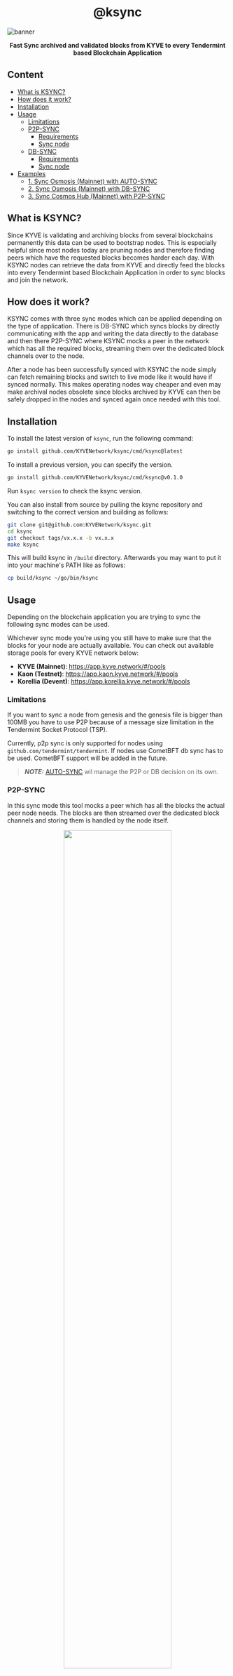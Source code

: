 <div align="center">
  <h1>@ksync</h1>
</div>

![banner](assets/ksync.png)

<p align="center">
<strong>Fast Sync archived and validated blocks from KYVE to every Tendermint based Blockchain Application</strong>
</p>

## Content

- [What is KSYNC?](#what-is-ksync)
- [How does it work?](#how-does-it-work)
- [Installation](#installation)
- [Usage](#usage)
  - [Limitations](#limitations)
  - [P2P-SYNC](#p2p-sync)
    - [Requirements](#p2p-requirements)
    - [Sync node](#sync-node-with-p2p)
  - [DB-SYNC](#db-sync)
    - [Requirements](#db-requirements)
    - [Sync node](#sync-node-with-db)
- [Examples](#examples)
  - [1. Sync Osmosis (Mainnet) with AUTO-SYNC](#1-sync-cosmos-hub-(mainnet)-with-auto-sync)
  - [2. Sync Osmosis (Mainnet) with DB-SYNC](#2-sync-osmosis-(kaon)-with-db-sync)
  - [3. Sync Cosmos Hub (Mainnet) with P2P-SYNC](#3-sync-cosmos-hub-(mainnet)-with-p2p-sync)

## What is KSYNC?

Since KYVE is validating and archiving blocks from several blockchains permanently this data can be
used to bootstrap nodes. This is especially helpful since most nodes today are pruning nodes and therefore
finding peers which have the requested blocks becomes harder each day. With KSYNC nodes can retrieve
the data from KYVE and directly feed the blocks into every Tendermint based Blockchain Application in order
to sync blocks and join the network.

## How does it work?

KSYNC comes with three sync modes which can be applied depending on the type of application. There is DB-SYNC
which syncs blocks by directly communicating with the app and writing the data directly to the database and then there
P2P-SYNC where KSYNC mocks a peer in the network which has all the required blocks, streaming them over
the dedicated block channels over to the node.

After a node has been successfully synced with KSYNC the node simply can fetch remaining blocks and switch to live mode
like it would have if synced normally. This makes operating nodes way cheaper and even may make archival nodes
obsolete since blocks archived by KYVE can then be safely dropped in the nodes and synced again once needed
with this tool.

## Installation

To install the latest version of `ksync`, run the following command:

```bash
go install github.com/KYVENetwork/ksync/cmd/ksync@latest
```

To install a previous version, you can specify the version.

```bash
go install github.com/KYVENetwork/ksync/cmd/ksync@v0.1.0
```

Run `ksync version` to check the ksync version.

You can also install from source by pulling the ksync repository and switching to the correct version and building
as follows:

```bash
git clone git@github.com:KYVENetwork/ksync.git
cd ksync
git checkout tags/vx.x.x -b vx.x.x
make ksync
```

This will build ksync in `/build` directory. Afterwards you may want to put it into your machine's PATH like
as follows:

```bash
cp build/ksync ~/go/bin/ksync
```

## Usage

Depending on the blockchain application you are trying to sync the following sync modes can be used.

Whichever sync mode you're using you still have to make sure that the blocks for your node are actually available.
You can check out available storage pools for every KYVE network below: 

- **KYVE (Mainnet)**: https://app.kyve.network/#/pools
- **Kaon (Testnet)**: https://app.kaon.kyve.network/#/pools
- **Korellia (Devent)**: https://app.korellia.kyve.network/#/pools

### Limitations

If you want to sync a node from genesis and the genesis file is bigger than 100MB you have to use P2P because of a
message size limitation in the Tendermint Socket Protocol (TSP).

Currently, p2p sync is only supported for nodes using `github.com/tendermint/tendermint`. If nodes use CometBFT db sync
has to be used. CometBFT support will be added in the future.

> **_NOTE:_** [AUTO-SYNC](#auto-sync) wil manage the P2P or DB decision on its own.

### P2P-SYNC

In this sync mode this tool mocks a peer which has all the blocks the actual peer node needs. The
blocks are then streamed over the dedicated block channels and storing them is handled by the node itself.

<p align="center">
  <img width="70%" src="assets/p2p_sync.png" />
</p>

#### P2P Requirements

It does not matter if you want to sync a node from genesis or from an existing height, the following settings have
to be changed in order to run p2p sync.

Make sure that `persistent_peers` are empty in the `config.toml` config file:

`~/.<chain>/config/config.toml`
```toml
[p2p]

persistent_peers = ""
```

Make sure that your `addrbook.json` is empty or delete it entirely:

```bash
rm ~/.<chain>/config/addrbook.json
```

And finally make the following settings:

`~/.<chain>/config/config.toml`
```toml
[p2p]

pex = false

allow_duplicate_ip = true
```

#### Sync node with P2P

Now you can start your node simply with the `start` command like you would start the node normally.

```bash
./<chaind> start
```

When you see that the  node is trying to search for peers but is unable to find any you can start KSYNC.

> **_ATTENTION:_**  If the node actually finds peers the configuration is wrong, in this case double-check the settings
> above

You can then start KSYNC in a **new** terminal with the following command. Please make sure to replace `<user>` and 
`<chain>` with your specific values. This of course is also true for `<pool>` and `<chain-id>`.

```bash
ksync start mode=p2p --home="/Users/<user>/.<chain>" --pool-id=<pool> --chain-id=<chain-id>
```

Available chain ids are `kyve-1` for Mainnet, `kaon-1` for Kaon Testnet and `korellia` for Korellia Devnet

> **_TIP:_** If you want to use your own rest endpoint for syncing, because you are running your own KYVE node
> for example or want to use a different geolocated endpoint, simply overwrite it by adding the `--rest-endpoint=https://api-us-1.kyve.network`

Once KSYNC starts it automatically continues from the latest height found in the node and starts downloading
the blocks from the storage provider and validates the checksum. You should see blocks streaming over and the node
committing those blocks. If you run this command without a `--target-height` it will sync all blocks which are
available in the pool. You can simply exit the sync process by killing KSYNC with CMD+C.

### DB-SYNC

In this sync mode this tool mocks the tendermint process which communicates directly with the
blockchain application over ABCI and replays the blocks against the app and manually writes the results
to the DB directly.

<p align="center">
  <img width="70%" src="assets/db_sync.png" />
</p>

#### DB Requirements

It does not matter if you want to sync a node from genesis or from an existing height, the following settings have
to be changed in order to run DB sync.

Make sure that `persistent_peers` are empty in the `config.toml` config file:

`~/.<chain>/config/config.toml`
```toml
[p2p]

persistent_peers = ""
```

Make sure that your `addrbook.json` is empty or delete it entirely:

```bash
rm ~/.<chain>/config/addrbook.json
```

Make sure that `proxy_app` and `abci` have the following default values in the `config.toml` config file:

`~/.<chain>/config/config.toml`
```toml
#######################################################################
###                   Main Base Config Options                      ###
#######################################################################

proxy_app = "tcp://127.0.0.1:26658"
abci = "socket"
```

#### Sync node with DB

Now you can start your node with a special flag, so it does not start with tendermint as an embedded process:

```bash
./<chaind> start --with-tendermint=false
```

If you see that the abci server is waiting for new connections you can proceed with starting KSYNC in a **new** 
terminal with the following command. Please make sure to replace `<user>` and
`<chain>` with your specific values. This of course is also true for `<pool>` and `<chain-id>`.

Available chain ids are `kyve-1` for Mainnet, `kaon-1` for Kaon Testnet and `korellia` for Korellia Devnet

> **_TIP:_** If you want to use your own rest endpoint for syncing, because you are running your own KYVE node
> for example or want to use a different geolocated endpoint, simply overwrite it by adding the `--rest-endpoint=https://api-us-1.kyve.network`

Once KSYNC starts it automatically continues from the latest height found in the node and starts downloading
the blocks from the storage provider and validates the checksum. You should KSYNC committing blocks against the app.
If you run this command without a `--target-height` it will sync all blocks which are
available in the pool. KSYNC will automatically exit once a target height is reached, or you can simply exit the sync 
process by killing KSYNC with CMD+C.

### AUTO-SYNC

Due to the [100MB limitation](#limitations), P2P-Sync was implemented to support KSYNC for any type of Tendermint blockchain.
However, in comparison to DB-Sync it has some disadvantages, which is why it's recommended to use P2P-Sync only as long as the first block was synced successfully before switching back to DB-SYNC.
On top of that, you need to run the node to be synced and KSYNC in two different terminals, which isn't that comfortable for developers.
AUTO-SYNC consists of a process manager, running P2P-Sync or DB-Sync on the one hand and the node to be synced on the other hand.
Based on the requirements, the process manager will manage which syncing process is required, thereby enabling the best way of syncing the node with the validated blocks.
If the node is completely synced with the corresponding KYVE pool, it will start normally to find peers through the provided seeds.
This resolves in the ability to sync a node completely with KYVE data requiring just one command.

#### AUTO-SYNC requirements

The requirements are similar to the [DB-SYNC requirements](#db-requirements). Everything else will be set up automatically.

#### Sync node with AUTO-SYNC

To start the syncing process, simply run

````bash
ksync start --home="/Users/<user>/.<chain>" --daemon-path="/Users/<user>/<daemon>" --pool-id=<pool> --chain-id=<chain-id> --seeds <p2p.seeds>
````

> **_TIP:_** Since the "auto" is the default syncing mode you don't have to specifiy with a flag

## Examples

Below are two example of how to use the different recommended sync modes for specific chains.

### 1. Sync Osmosis (Mainnet) with AUTO-SYNC

To sync osmosis you have to download and set up the correct osmosis binary. To sync from genesis the version `v3.1.0` has
to be used. You can download them [here](https://github.com/osmosis-labs/osmosis/releases/tag/v3.1.0) or build them from source: [https://github.com/osmosis-labs/osmosis](https://github.com/osmosis-labs/osmosis)

Verify installation with

```bash
./osmosisd version
3.1.0
```

After the installation init the config

```bash
./osmosisd init <your-moniker> --chain-id osmosis-1
```

download the genesis

```bash
wget -O ~/.osmosisd/config/genesis.json https://github.com/osmosis-labs/networks/raw/main/osmosis-1/genesis.json
```

Now that the binary is properly installed ksync can already be started:

`````bash
 ksync start --daemon-path="/Users/<user>/Desktop/osmosisd" --home="/Users/<user>/.osmosisd" --pool-id=1 --chain-id=kyve-1
`````

After KSYNC has started you should see blocks coming in after a few seconds. When you want to continue to sync normally you can now add an addrbook or add peers in `persistent_peers`. When you start
the node again with the normal start command `./osmosisd start` the node should continue normally and tries to sync the remaining blocks.

### 2. Sync Osmosis (Mainnet) with DB-SYNC

You can also sync Osmosis directly over the DB sync mode. With that you can start the osmosisd binary process separately.
This has the huge advantage, that the osmosisd process can be managed by cosmosvisor so that you don't have to switch out
binaries manually every time an upgrade occurs.

For that you can follow the same instructions for setting up the osmosisd binary like in the AUTO-SYNC example. Once that
is setup you can continue with starting the binary with tendermint disabled:

```bash
./osmosisd start --with-tendermint=false
```

In this step you can also use cosmosvisor to start the osmosis process (with tendermint disabled).

After you see that the node is waiting for incoming connections you can open a **new** terminal and start
the sync.

```bash
ksync start --mode=db --home="/Users/<user>/.osmosisd" --pool-id=1 --chain-id=kyve-1
```

You should see KSYNC connecting to Osmosis and applying the blocks against the app. You can exit anytime with CMD+C
if you wish to abort the syncing process.

When you want to continue to sync normally you can now add an addrbook or add peers in `persistent_peers`. When you start
the node again with the normal start command `./osmosisd start` the node should continue normally and tries to sync the remaining blocks.

### 3. Sync Cosmos Hub (Mainnet) with P2P-SYNC

Cosmos Hub can not be synced with DB-SYNC since the genesis file is bigger than 100MB. In this case P2P-SYNC can be used
as follows.

To sync cosmos you have to download and set up the correct gaia binary. To sync from genesis the version `v4.2.1` has
to be used. You can download them [here](https://github.com/cosmos/gaia/releases/tag/v4.2.1) or build them from source:
[https://github.com/cosmos/gaia](https://github.com/cosmos/gaia)

Verify installation with

```bash
./gaiad version
4.2.1
```

After the installation init the project

```bash
./gaiad init <your-moniker> --chain-id cosmoshub-4
```

download the genesis

```bash
wget https://raw.githubusercontent.com/cosmos/mainnet/master/genesis/genesis.cosmoshub-4.json.gz
gzip -d genesis.cosmoshub-4.json.gz
mv genesis.cosmoshub-4.json ~/.gaia/config/genesis.json
```

and edit the following in `~/.gaia/config/config.toml`. TIP: those settings can be found under "p2p"

```toml
pex = false
allow_duplicate_ip = true
```

Important: Don't include an addrbook.json and make sure persistent_peers and etc. (e.g. unconditional_peer_ids, private_peer_ids
and seeds) are empty for now or else the node will connect to other peers. It should only connect to our peer.

When the config is done the node can be started. NOTE: this can take a while (~5mins) since the genesis file is
quite big. You can skip invariants checks to boot even faster, but it still takes a long time until the gaia node starts.

```bash
./gaiad start --x-crisis-skip-assert-invariants
```

After you see that the node is searching for peers you can start the tool. For testing KYVE has archived the first
5000 blocks of Cosmos Hub, so after that height is reached the sync will be done.

```bash
ksync start --mode=p2p --home="/Users/<user>/.gaia" --pool-id=0 --chain-id=kyve-1
```

You should see the peer connecting and sending over blocks to the gaia node. After all the blocks have been applied
the tool shows _Done_ and you can safely exit the process with CMD+C.

When you want to continue to sync normally you can now add an addrbook or add peers in `persistent_peers`.
When you start  the node again the node should continue normally and tries to sync the remaining blocks.